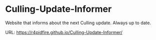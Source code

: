# Culling-Update-Informer

Website that informs about the next Culling update. Always up to date.

URL: https://r4pidfire.github.io/Culling-Update-Informer/
